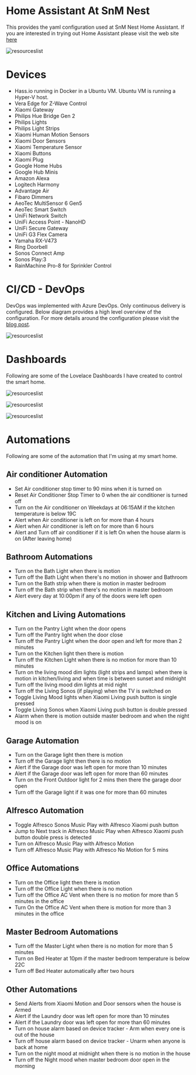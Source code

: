# Home Assistant At SnM Nest

This provides the yaml configuration used at SnM Nest Home Assistant. If you are interested in trying out Home Assistant please visit the web site [here](https://www.home-assistant.io/)

![resourceslist](images/HomeAutomation.png "Home automation Diagram")

# Devices

- Hass.io running in Docker in a Ubuntu VM. Ubuntu VM is running a Hyper-V host. 
- Vera Edge for Z-Wave Control
- Xiaomi Gateway
- Philips Hue Bridge Gen 2
- Philips Lights
- Philips Light Strips
- Xiaomi Human Motion Sensors
- Xiaomi Door Sensors
- Xiaomi Temperature Sensor
- Xiaomi Buttons
- Xiaomi Plug
- Google Home Hubs
- Google Hub Minis
- Amazon Alexa 
- Logitech Harmony
- Advantage Air 
- Fibaro Dimmers
- AeoTec MultiSensor 6 Gen5
- AeoTec Smart Switch
- UniFi Network Switch
- UniFi Access Point - NanoHD
- UniFi Secure Gateway
- UniFi G3 Flex Camera
- Yamaha RX-V473
- Ring Doorbell
- Sonos Connect Amp
- Sonos Play:3
- RainMachine Pro-8 for Sprinkler Control

# CI/CD - DevOps

DevOps was implemented with Azure DevOps. Only continuous delivery is configured. Below diagram provides a high level overview of the configuration. For more details around the configuration please visit the [blog post](https://sameeraman.wordpress.com/2018/12/10/local-self-hosted-agents-in-azure-devops/). 


 ![resourceslist](images/CICD.png "Home Assistant CI/CD")

# Dashboards

Following are some of the Lovelace Dashboards I have created to control the smart home. 

![resourceslist](images/dashboard-crop.png "Home automation Diagram")

![resourceslist](images/dashboard-living.png "Home automation Diagram")

![resourceslist](images/dashboard-camera.png "Home automation Diagram")

# Automations

Following are some of the automation that I'm using at my smart home. 

## Air conditioner Automation

- Set Air conditioner stop timer to 90 mins when it is turned on
- Reset Air Conditioner Stop Timer to 0 when the air conditioner is turned off  
- Turn on the Air conditioner on Weekdays at 06:15AM if the kitchen temperature is below 19C
- Alert when Air conditioner is left on for more than 4 hours
- Alert when Air conditioner is left on for more than 6 hours
- Alert and Turn off air conditioner if it is left On when the house alarm is on (After leaving home)

## Bathroom Automations
- Turn on the Bath Light when there is motion
- Turn off the Bath Light when there's no motion in shower and Bathroom
- Turn on the Bath strip when there is motion in master bedroom
- Turn off the Bath strip when there's no motion in master bedroom
- Alert every day at 10:00pm if any of the doors were left open

## Kitchen and Living Automations
- Turn on the Pantry Light when the door opens
- Turn off the Pantry light when the door close
- Turn off the Pantry Light when the door open and left for more than 2 minutes
- Turn on the Kitchen light then there is motion
- Turn off the Kitchen Light when there is no motion for more than 10 minutes
- Turn on the living mood dim lights (light strips and lamps) when there is motion in kitchen/living and when time is between sunset and midnight
- Turn off the living mood dim lights at mid night
- Turn off the Living Sonos (if playing) when the TV is switched on
- Toggle Living Mood lights when Xiaomi Living push button is single pressed
- Toggle Living Sonos when Xiaomi Living push button is double pressed
- Alarm when there is motion outside master bedroom and when the night mood is on

## Garage Automation
- Turn on the Garage light then there is motion
- Turn off the Garage light then there is no motion
- Alert if the Garage door was left open for more than 10 minutes
- Alert if the Garage door was left open for more than 60 minutes
- Turn on the Front Outdoor light for 2 mins then there the garage door open
- Turn off the Garage light if it was one for more than 60 minutes

## Alfresco Automation
- Toggle Alfresco Sonos Music Play with Alfresco Xiaomi push button
- Jump to Next track in Alfresco Music Play when Alfresco Xiaomi push button double press is detected
- Turn on Alfresco Music Play with Alfresco Motion
- Turn off Alfresco Music Play with Alfresco No Motion for 5 mins

## Office Automations
- Turn on the Office light then there is motion
- Turn off the Office Light when there is no motion 
- Turn off the Office AC Vent when there is no motion for more than 5 minutes in the office
- Turn On the Office AC Vent when there is motion for more than 3 minutes in the office

## Master Bedroom Automations
- Turn off the Master Light when there is no motion for more than 5 minutes
- Turn on Bed Heater at 10pm if the master bedroom temperature is below 22C
- Turn off Bed Heater automatically after two hours

## Other Automations
- Send Alerts from Xiaomi Motion and Door sensors when the house is Armed
- Alert if the Laundry door was left open for more than 10 minutes
- Alert if the Laundry door was left open for more than 60 minutes
- Turn on house alarm based on device tracker - Arm when every one is out of the house
- Turn off house alarm based on device tracker - Unarm when anyone is back at home
- Turn on the night mood at midnight when there is no motion in the house
- Turn off the Night mood when master bedroom door open in the morning